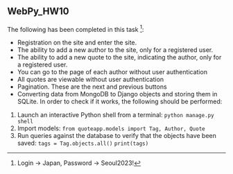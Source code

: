 ## WebPy_HW10

The following has been completed in this task [^1]:

* Registration on the site and enter the site. 
* The ability to add a new author to the site, only for a registered user. 
* The ability to add a new quote to the site, indicating the author, only for a registered user. 
* You can go to the page of each author without user authentication 
* All quotes are viewable without user authentication
* Pagination. These are the next and previous buttons 
* Converting data from MongoDB to Django objects and storing them in SQLite. In order to check if it works, the 
  following should be performed:
1. Launch an interactive Python shell from a terminal: 
                `python manage.py shell`
2. Import models:
                `from quoteapp.models import Tag, Author, Quote`
3. Run queries against the database to verify that the objects have been saved:
                `tags = Tag.objects.all()`
                 `print(tags)`



[^1]: Login -> Japan, 
      Password -> Seoul2023!
